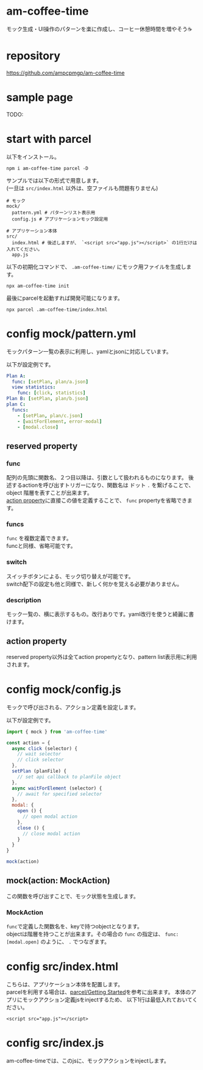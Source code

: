 # am-coffee-time
モック生成・UI操作のパターンを楽に作成し、コーヒー休憩時間を増やそう☕

# repository
https://github.com/ampcpmgp/am-coffee-time

# sample page
TODO:

# start with parcel
以下をインストール。  

```
npm i am-coffee-time parcel -D
```

サンプルでは以下の形式で用意します。  
(一旦は `src/index.html` 以外は、空ファイルも問題有りません)

```shell
# モック
mock/
  pattern.yml # パターンリスト表示用
  config.js # アプリケーションモック設定用

# アプリケーション本体
src/
  index.html # 後述しますが、 `<script src="app.js"></script>` の1行だけは入れてください。
  app.js
```

以下の初期化コマンドで、 `.am-coffee-time/` にモック用ファイルを生成します。
```shell
npx am-coffee-time init
```

最後にparcelを起動すれば開発可能になります。
```shell
npx parcel .am-coffee-time/index.html
```

# config mock/pattern.yml
モックパターン一覧の表示に利用し、yamlとjsonに対応しています。  

以下が設定例です。
```yaml
Plan A:
  func: [setPlan, plan/a.json]
  view statistics:
    func: [click, statistics]
Plan B: [setPlan, plan/b.json]
plan C:
  funcs:
    - [setPlan, plan/c.json]
    - [waitForElement, error-modal]
    - [modal.close]
```

## reserved property
### func
配列の先頭に関数名、２つ目以降は、引数として扱われるものになります。
後述するactionを呼び出すトリガーになり、関数名は ドット `.` を繋げることで、object 階層を表すことが出来ます。  
[action property](#action-property)に直接この値を定義することで、 `func` propertyを省略できます。


### funcs
`func` を複数定義できます。  
funcと同様、省略可能です。

### switch
スイッチボタンによる、モック切り替えが可能です。  
switch配下の設定も他と同様で、新しく何かを覚える必要がありません。

### description
モック一覧の、横に表示するもの。改行ありです。yaml改行を使うと綺麗に書けます。  

## action property
reserved property以外は全てaction propertyとなり、pattern list表示用に利用されます。

# config mock/config.js
モックで呼び出される、アクション定義を設定します。

以下が設定例です。
```js
import { mock } from 'am-coffee-time'

const action = {
  async click (selector) {
    // wait selector
    // click selector
  },
  setPlan (planFile) {
    // set api callback to planFile object
  },
  async waitForElement (selector) {
    // await for specified selector
  },
  modal: {
    open () {
      // open modal action
    },
    close () {
      // close modal action
    }
  }
}

mock(action)
```

## mock(action: MockAction)
この関数を呼び出すことで、モック状態を生成します。

### MockAction
`func`で定義した関数名を、keyで持つobjectとなります。  
objectは階層を持つことが出来ます。その場合の `func` の指定は、 `func: [modal.open]` のように、 `.` でつなぎます。

# config src/index.html
こちらは、アプリケーション本体を配置します。  
parcelを利用する場合は、[parcel/Getting Started](https://parceljs.org/getting_started.html)を参考に出来ます。
本体のアプリにモックアクション定義jsをinjectするため、 以下1行は最低入れておいてください。
```
<script src="app.js"></script>
```

# config src/index.js
am-coffee-timeでは、このjsに、モックアクションをinjectします。  
